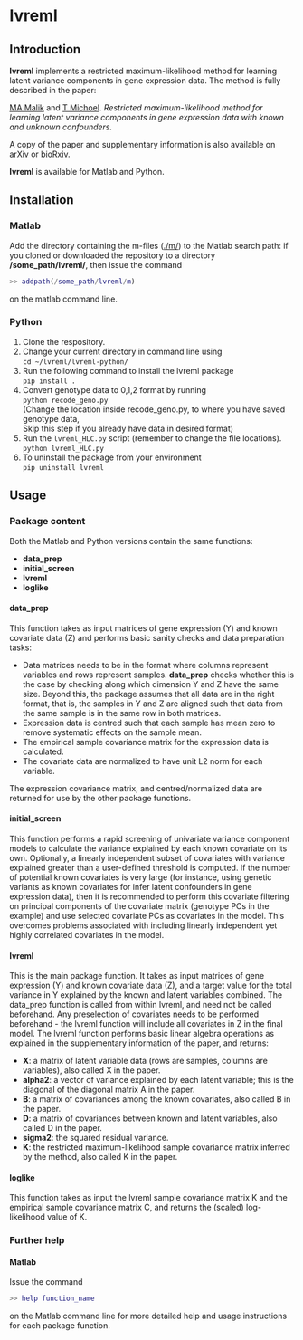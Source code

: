 # lvreml

## Introduction

**lvreml** implements a restricted maximum-likelihood method for learning latent variance components in gene expression data. The method is fully described in the paper:

[MA Malik](https://www.uib.no/en/persons/Muhammad.Ammar.Malik) and [T Michoel](https://lab.michoel.info). *Restricted maximum-likelihood method for learning latent variance components in gene expression data with known and unknown confounders.*

A copy of the paper and supplementary information is also available on [arXiv](https://arxiv.org/abs/2005.02921) or [bioRxiv](https://doi.org/10.1101/2020.05.06.080648).

**lvreml** is available for Matlab and Python.

## Installation

### Matlab

Add the directory containing the m-files ([./m/](./m/)) to the Matlab search path: if you cloned or downloaded the repository to a directory **/some_path/lvreml/**, then issue the command

```matlab
>> addpath(/some_path/lvreml/m)
```

on the matlab command line.

### Python
1. Clone the respository.
2. Change your current directory in command line using\
<code>cd ~/lvreml/lvreml-python/</code>
3. Run the following command to install the lvreml package\
<code>pip install .</code>
4. Convert genotype data to 0,1,2 format by running\
<code>python recode_geno.py</code>\
(Change the location inside recode_geno.py, to where you have saved genotype data,\
Skip this step if you already have data in desired format)
5. Run the <code>lvreml_HLC.py</code> script (remember to change the file locations).\
<code>python lvreml_HLC.py</code>
6. To uninstall the package from your environment\
<code>pip uninstall lvreml</code>

## Usage

### Package content

Both the Matlab and Python versions contain the same functions:

* **data_prep**
* **initial_screen**
* **lvreml**
* **loglike**


#### data_prep

This function takes as input matrices of gene expression (Y) and known covariate data (Z) and performs basic sanity checks and data preparation tasks:

* Data matrices needs to be in the format where columns represent variables and rows represent samples. **data_prep** checks whether this is the case by checking along which dimension Y and Z have the same size. Beyond this, the package assumes that all data are in the right format, that is, the samples in Y and Z are aligned such that data from the same sample is in the same row in both matrices.
* Expression data is centred such that each sample has mean zero to remove systematic effects on the sample mean.
* The empirical sample covariance matrix for the expression data is calculated.
* The covariate data are normalized to have unit L2 norm for each variable.

The expression covariance matrix, and centred/normalized data are returned for use by the other package functions.

#### initial_screen

This function performs a rapid screening of univariate variance component models to calculate the variance explained by each known covariate on its own. Optionally, a linearly independent subset of covariates with variance explained greater than a user-defined threshold is computed. If the number of potential known covariates is very large (for instance, using genetic variants as known covariates for infer latent confounders in gene expression data), then it is recommended to perform this covariate filtering on principal components of the covariate matrix (genotype PCs in the example) and use selected covariate PCs as covariates in the model. This overcomes problems associated with including linearly independent yet highly correlated covariates in the model.

#### lvreml

This is the main package function. It takes as input matrices of gene expression (Y) and known covariate data (Z), and a target value for the total variance in Y explained by the known and latent variables combined. The data_prep function is called from within lvreml, and need not be called beforehand. Any preselection of covariates needs to be performed beforehand - the lvreml function will include all covariates in Z in the final model. The lvreml function performs basic linear algebra operations as explained in the supplementary information of the paper, and returns:

* **X**: a matrix of latent variable data (rows are samples, columns are variables), also called X in the paper.
* **alpha2**: a vector of variance explained by each latent variable; this is the diagonal of the diagonal matrix A in the paper.
* **B**: a matrix of covariances among the known covariates, also called B in the paper.
* **D**: a matrix of covariances between known and latent variables, also called D in the paper.
* **sigma2**: the squared residual variance.
* **K**: the restricted maximum-likelihood sample covariance matrix inferred by the method, also called K in the paper.

#### loglike

This function takes as input the lvreml sample covariance matrix K and the empirical sample covariance matrix C, and returns the (scaled) log-likelihood value of K.

### Further help

#### Matlab

Issue the command

```matlab
>> help function_name
```

on the Matlab command line for more detailed help and usage instructions for each package function.



